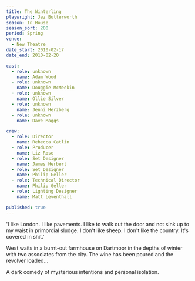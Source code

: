 ```yaml
---
title: The Winterling
playwright: Jez Butterworth
season: In House
season_sort: 200
period: Spring
venue:
  - New Theatre
date_start: 2010-02-17
date_end: 2010-02-20

cast:
  - role: unknown
    name: Adam Wood
  - role: unknown
    name: Douggie McMeekin
  - role: unknown
    name: Ollie Silver
  - role: unknown
    name: Jenni Herzberg
  - role: unknown
    name: Dave Maggs

crew:
  - role: Director
    name: Rebecca Catlin
  - role: Producer
    name: Liz Rose
  - role: Set Designer
    name: James Herbert
  - role: Set Designer
    name: Philip Geller
  - role: Technical Director
    name: Philip Geller
  - role: Lighting Designer
    name: Matt Leventhall

published: true
---
```


'I like London. I like pavements. I like to walk out the door and not sink up to my waist in primordial sludge. I don't like sheep. I don't like the country. It's covered in shit.'

West waits in a burnt-out farmhouse on Dartmoor in the depths of winter with two associates from the city. The wine has been poured and the revolver loaded...

A dark comedy of mysterious intentions and personal isolation.
